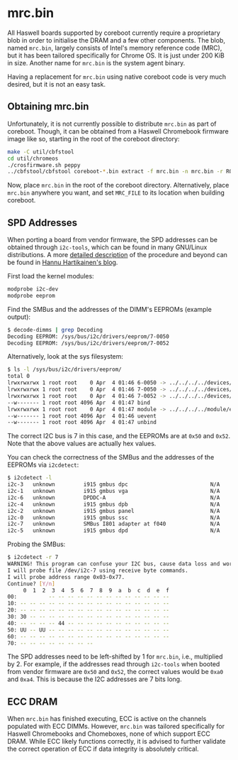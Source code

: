 # mrc.bin

All Haswell boards supported by coreboot currently require a proprietary
blob in order to initialise the DRAM and a few other components. The
blob, named `mrc.bin`, largely consists of Intel's memory reference code
(MRC), but it has been tailored specifically for Chrome OS. It is just
under 200 KiB in size. Another name for `mrc.bin` is the system agent
binary.

Having a replacement for `mrc.bin` using native coreboot code is very
much desired, but it is not an easy task.

## Obtaining mrc.bin

Unfortunately, it is not currently possible to distribute `mrc.bin` as
part of coreboot. Though, it can be obtained from a Haswell Chromebook
firmware image like so, starting in the root of the coreboot directory:

```bash
make -C util/cbfstool
cd util/chromeos
./crosfirmware.sh peppy
../cbfstool/cbfstool coreboot-*.bin extract -f mrc.bin -n mrc.bin -r RO_SECTION
```

Now, place `mrc.bin` in the root of the coreboot directory.
Alternatively, place `mrc.bin` anywhere you want, and set `MRC_FILE` to
its location when building coreboot.

## SPD Addresses

When porting a board from vendor firmware, the SPD addresses can be obtained
through `i2c-tools`, which can be found in many GNU/Linux distributions. A more
[detailed description](https://hannuhartikainen.fi/blog/hacking-ddr3-spd/) of
the procedure and beyond can be found in
[Hannu Hartikainen's blog](https://hannuhartikainen.fi).

First load the kernel modules:

```bash
modprobe i2c-dev
modprobe eeprom
```

Find the SMBus and the addresses of the DIMM's EEPROMs (example output):
```bash
$ decode-dimms | grep Decoding
Decoding EEPROM: /sys/bus/i2c/drivers/eeprom/7-0050
Decoding EEPROM: /sys/bus/i2c/drivers/eeprom/7-0052
```

Alternatively, look at the sys filesystem:
```bash
$ ls -l /sys/bus/i2c/drivers/eeprom/
total 0
lrwxrwxrwx 1 root root    0 Apr  4 01:46 6-0050 -> ../../../../devices/pci0000:00/0000:00:02.0/drm/card0/card0-eDP-1/i2c-6/6-0050/
lrwxrwxrwx 1 root root    0 Apr  4 01:46 7-0050 -> ../../../../devices/pci0000:00/0000:00:1f.3/i2c-7/7-0050/
lrwxrwxrwx 1 root root    0 Apr  4 01:46 7-0052 -> ../../../../devices/pci0000:00/0000:00:1f.3/i2c-7/7-0052/
--w------- 1 root root 4096 Apr  4 01:47 bind
lrwxrwxrwx 1 root root    0 Apr  4 01:47 module -> ../../../../module/eeprom/
--w------- 1 root root 4096 Apr  4 01:46 uevent
--w------- 1 root root 4096 Apr  4 01:47 unbind
```

The correct I2C bus is 7 in this case, and the EEPROMs are at `0x50` and `0x52`.
Note that the above values are actually hex values.

You can check the correctness of the SMBus and the addresses of the EEPROMs via
`i2cdetect`:

```bash
$ i2cdetect -l
i2c-3   unknown         i915 gmbus dpc                          N/A
i2c-1   unknown         i915 gmbus vga                          N/A
i2c-6   unknown         DPDDC-A                                 N/A
i2c-4   unknown         i915 gmbus dpb                          N/A
i2c-2   unknown         i915 gmbus panel                        N/A
i2c-0   unknown         i915 gmbus ssc                          N/A
i2c-7   unknown         SMBus I801 adapter at f040              N/A
i2c-5   unknown         i915 gmbus dpd                          N/A
```

Probing the SMBus:

```bash
$ i2cdetect -r 7
WARNING! This program can confuse your I2C bus, cause data loss and worse!
I will probe file /dev/i2c-7 using receive byte commands.
I will probe address range 0x03-0x77.
Continue? [Y/n]
     0  1  2  3  4  5  6  7  8  9  a  b  c  d  e  f
00:          -- -- -- -- -- -- -- -- -- -- -- -- --
10: -- -- -- -- -- -- -- -- -- -- -- -- -- -- -- --
20: -- -- -- -- -- -- -- -- -- -- -- -- -- -- -- --
30: 30 -- -- -- -- -- -- -- -- -- -- -- -- -- -- --
40: -- -- -- -- 44 -- -- -- -- -- -- -- -- -- -- --
50: UU -- UU -- -- -- -- -- -- -- -- -- -- -- -- --
60: -- -- -- -- -- -- -- -- -- -- -- -- -- -- -- --
70: -- -- -- -- -- -- -- --
```

The SPD addresses need to be left-shifted by 1 for `mrc.bin`, i.e., multiplied
by 2. For example, if the addresses read through `i2c-tools` when booted from
vendor firmware are `0x50` and `0x52`, the correct values would be `0xa0` and
`0xa4`. This is because the I2C addresses are 7 bits long.

## ECC DRAM

When `mrc.bin` has finished executing, ECC is active on the channels
populated with ECC DIMMs. However, `mrc.bin` was tailored specifically
for Haswell Chromebooks and Chomeboxes, none of which support ECC DRAM.
While ECC likely functions correctly, it is advised to further validate
the correct operation of ECC if data integrity is absolutely critical.
